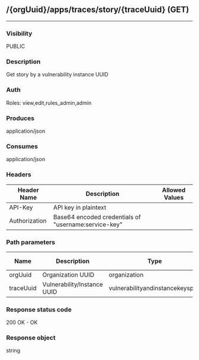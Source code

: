 ## /{orgUuid}/apps/traces/story/{traceUuid} (GET)
---
### Visibility
PUBLIC
### Description
Get story by a vulnerability instance UUID
### Auth
Roles: view,edit,rules_admin,admin
### Produces
application/json
### Consumes
application/json
### Headers
| Header Name | Description | Allowed Values |
| ----------- | ----------- | ----------- |
| API-Key | API key in plaintext |  |
| Authorization | Base64 encoded credentials of &quot;username:service-key&quot; |  |
### Path parameters
| Name | Description | Type | Required | Allowed Values |
| ----------- | ----------- | ----------- | ----------- | ----------- |
| orgUuid | Organization UUID | organization | true | String |
| traceUuid | Vulnerability/Instance UUID | vulnerabilityandinstancekeyspair | true |  |
### Response status code
200 OK - OK
### Response object
string
